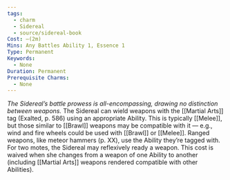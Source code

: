 ```yaml
---
tags:
  - charm
  - Sidereal
  - source/sidereal-book
Cost: —(2m)
Mins: Any Battles Ability 1, Essence 1
Type: Permanent
Keywords:
  - None
Duration: Permanent
Prerequisite Charms:
  - None
---
```

*The Sidereal’s battle prowess is all-encompassing, drawing no distinction between weapons.*
The Sidereal can wield weapons with the [[Martial Arts]] tag (Exalted, p. 586) using an appropriate Ability. This is typically [[Melee]], but those similar to [[Brawl]] weapons may be compatible with it — e.g., wind and fire wheels could be used with [[Brawl]] or [[Melee]]. Ranged weapons, like meteor hammers (p. XX), use the Ability they’re tagged with. For two motes, the Sidereal may reflexively ready a weapon. This cost is waived when she changes from a weapon of one Ability to another (including [[Martial Arts]] weapons rendered compatible with other Abilities).